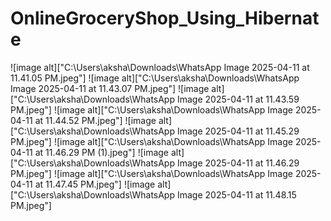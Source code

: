 # OnlineGroceryShop_Using_Hibernate
![image alt]["C:\Users\aksha\Downloads\WhatsApp Image 2025-04-11 at 11.41.05 PM.jpeg"]
![image alt]["C:\Users\aksha\Downloads\WhatsApp Image 2025-04-11 at 11.43.07 PM.jpeg"]
![image alt]["C:\Users\aksha\Downloads\WhatsApp Image 2025-04-11 at 11.43.59 PM.jpeg"]
![image alt]["C:\Users\aksha\Downloads\WhatsApp Image 2025-04-11 at 11.44.52 PM.jpeg"]
![image alt]["C:\Users\aksha\Downloads\WhatsApp Image 2025-04-11 at 11.45.29 PM.jpeg"]
![image alt]["C:\Users\aksha\Downloads\WhatsApp Image 2025-04-11 at 11.46.29 PM (1).jpeg"]
![image alt]["C:\Users\aksha\Downloads\WhatsApp Image 2025-04-11 at 11.46.29 PM.jpeg"]
![image alt]["C:\Users\aksha\Downloads\WhatsApp Image 2025-04-11 at 11.47.45 PM.jpeg"]
![image alt]["C:\Users\aksha\Downloads\WhatsApp Image 2025-04-11 at 11.48.15 PM.jpeg"]


